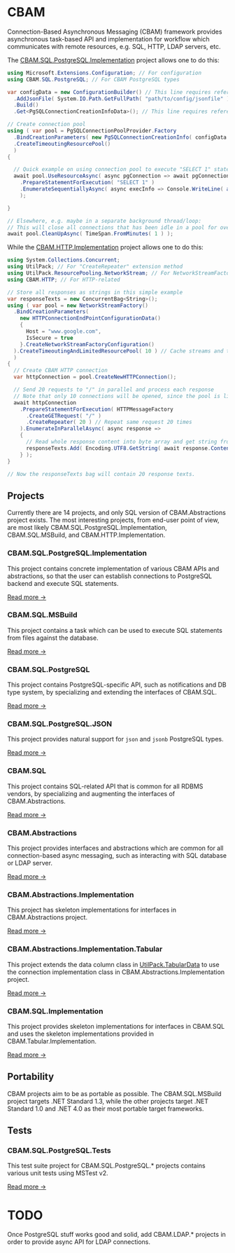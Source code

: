 # CBAM
Connection-Based Asynchronous Messaging (CBAM) framework provides asynchronous task-based API and implementation for workflow which communicates with remote resources, e.g. SQL, HTTP, LDAP servers, etc.

The [CBAM.SQL.PostgreSQL.Implementation](#cbam.sql.postgresql.implementation) project allows one to do this:
```csharp
using Microsoft.Extensions.Configuration; // For configuration
using CBAM.SQL.PostgreSQL; // For CBAM PostgreSQL types

var configData = new ConfigurationBuilder() // This line requires reference to Microsoft.Extensions.Configuration NuGet package
  .AddJsonFile( System.IO.Path.GetFullPath( "path/to/config/jsonfile" ) ) // This line requires reference to Microsoft.Extensions.Configuration.Json NuGet package
  .Build()
  .Get<PgSQLConnectionCreationInfoData>(); // This line requires reference to Microsoft.Extensions.Configuration.Binder NuGet package

// Create connection pool
using ( var pool = PgSQLConnectionPoolProvider.Factory
  .BindCreationParameters( new PgSQLConnectionCreationInfo( configData ) )
  .CreateTimeoutingResourcePool()
  )
{

  // Quick example on using connection pool to execute "SELECT 1" statement, and print the result (number "1") to console
  await pool.UseResourceAsync( async pgConnection => await pgConnection
    .PrepareStatementForExecution( "SELECT 1" )
    .EnumerateSequentiallyAsync( async execInfo => Console.WriteLine( await (execInfo as SQLDataRow).GetValueAsync<Int32>( 0 ) ) )
    );

}

// Elsewhere, e.g. maybe in a separate background thread/loop:
// This will close all connections that has been idle in a pool for over one minute
await pool.CleanUpAsync( TimeSpan.FromMinutes( 1 ) );
```

While the [CBAM.HTTP.Implementation](#cbam.http.implementation) project allows one to do this:
```csharp
using System.Collections.Concurrent;
using UtilPack; // For "CreateRepeater" extension method
using UtilPack.ResourcePooling.NetworkStream; // For NetworkStreamFactory
using CBAM.HTTP; // For HTTP-related

// Store all responses as strings in this simple example
var responseTexts = new ConcurrentBag<String>();
using ( var pool = new NetworkStreamFactory()
  .BindCreationParameters(
    new HTTPConnectionEndPointConfigurationData()
    {
      Host = "www.google.com",
      IsSecure = true
    }.CreateNetworkStreamFactoryConfiguration()
  ).CreateTimeoutingAndLimitedResourcePool( 10 ) // Cache streams and their idle time, and limit maximum concurrent connections to 10
  )
{
  // Create CBAM HTTP connection
  var httpConnection = pool.CreateNewHTTPConnection();

  // Send 20 requests to "/" in parallel and process each response
  // Note that only 10 connections will be opened, since the pool is limited to 10 concurrent connections
  await httpConnection
    .PrepareStatementForExecution( HTTPMessageFactory
      .CreateGETRequest( "/" )
      .CreateRepeater( 20 ) // Repeat same request 20 times
    ).EnumerateInParallelAsync( async response =>
    {
      // Read whole response content into byte array and get string from it (assume UTF-8 encoding for this simple example)
      responseTexts.Add( Encoding.UTF8.GetString( await response.Content.ReadAllContentIfKnownSizeAsync() ) );
    } );
}

// Now the responseTexts bag will contain 20 response texts.
```

## Projects
Currently there are 14 projects, and only SQL version of CBAM.Abstractions project exists.
The most interesting projects, from end-user point of view, are most likely CBAM.SQL.PostgreSQL.Implementation, CBAM.SQL.MSBuild, and CBAM.HTTP.Implementation.

### CBAM.SQL.PostgreSQL.Implementation

This project contains concrete implementation of various CBAM APIs and abstractions, so that the user can establish connections to PostgreSQL backend and execute SQL statements.

[Read more ->](./Source/CBAM.SQL.PostgreSQL.Implementation)

### CBAM.SQL.MSBuild

This project contains a task which can be used to execute SQL statements from files against the database.

[Read more ->](./Source/CBAM.SQL.MSBuild)

### CBAM.SQL.PostgreSQL

This project contains PostgreSQL-specific API, such as notifications and DB type system, by specializing and extending the interfaces of CBAM.SQL.

[Read more ->](./Source/CBAM.SQL.PostgreSQL)

### CBAM.SQL.PostgreSQL.JSON

This project provides natural support for ```json``` and ```jsonb``` PostgreSQL types.

[Read more ->](./Source/CBAM.SQL.PostgreSQL.JSON)

### CBAM.SQL

This project contains SQL-related API that is common for all RDBMS vendors, by specializing and augmenting the interfaces of CBAM.Abstractions.

[Read more ->](./Source/CBAM.SQL)

### CBAM.Abstractions
This project provides interfaces and abstractions which are common for all connection-based async messaging, such as interacting with SQL database or LDAP server.

[Read more ->](./Source/CBAM.Abstractions)

### CBAM.Abstractions.Implementation
This project has skeleton implementations for interfaces in CBAM.Abstractions project.

[Read more ->](./Source/CBAM.Abstractions.Implementation)

### CBAM.Abstractions.Implementation.Tabular

This project extends the data column class in [UtilPack.TabularData](https://github.com/CometaSolutions/UtilPack/tree/develop/Source/UtilPack.TabularData) to use the connection implementation class in CBAM.Abstractions.Implementation project.

[Read more ->](./Source/CBAM.Abstractions.Implementation)

### CBAM.SQL.Implementation
This project provides skeleton implementations for interfaces in CBAM.SQL and uses the skeleton implementations provided in CBAM.Tabular.Implementation.

[Read more ->](./Source/CBAM.SQL.Implementation)

## Portability
CBAM projects aim to be as portable as possible.
The CBAM.SQL.MSBuild project targets .NET Standard 1.3, while the other projects target .NET Standard 1.0 and .NET 4.0 as their most portable target frameworks.

## Tests

### CBAM.SQL.PostgreSQL.Tests
This test suite project for CBAM.SQL.PostgreSQL.* projects contains various unit tests using MSTest v2.

[Read more ->](./Source/CBAM.SQL.PostgreSQL.Tests)

# TODO
Once PostgreSQL stuff works good and solid, add CBAM.LDAP.* projects in order to provide async API for LDAP connections.
